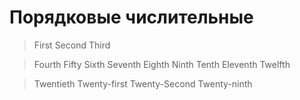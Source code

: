 # Порядковые числительные
> First
> Second
> Third 

> Fourth
> Fifty
> Sixth
> Seventh
> Eighth
> Ninth
> Tenth
> Eleventh
> Twelfth

> Twentieth
> Twenty-first
> Twenty-Second
> Twenty-ninth

